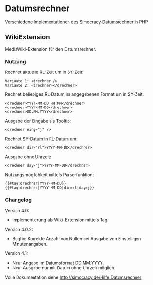 # Datumsrechner
Verschiedene Implementationen des Simocracy-Datumsrechner in PHP

## WikiExtension
MediaWiki-Extension für den Datumsrechner.

### Nutzung

Rechnet aktuelle RL-Zeit um in SY-Zeit:
```
Variante 1: <drechner />
Variante 2: <drechner></drechner> 
```


Rechnet beliebiges RL-Datum im angegebenen Format um in SY-Zeit:
```
<drechner>YYYY-MM-DD HH:MM</drechner>
<drechner>YYYY-MM-DD</drechner>
<drechner>DD.MM.YYYY</drechner> 
```


Ausgabe der Eingabe als Tooltip:
```
<drechner eing="j" />
```


Rechnet SY-Datum in RL-Datum um:
```
<drechner dir="rl">YYYY-MM-DD</drechner>
```


Ausgabe ohne Uhrzeit:
```
<drechner day="j">YYYY-MM-DD</drechner>
```


Nutzungsmögilchkeit mittels Parserfunktion:
```
{{#tag:drechner|YYYY-MM-DD}}
{{#tag:drechner|YYYY-MM-DD|dir=rl|day=j}} 
```


### Changelog
Version 4.0:
* Implementierung als Wiki-Extension mittels Tag.

Version 4.0.2:
* Bugfix: Korrekte Anzahl von Nullen bei Ausgabe von Einstelligen Minutenangaben.

Version 4.1:
* Neu: Angabe im Datumsformat DD.MM.YYYY.
* Neu: Ausgabe nur mit Datum ohne Uhrzeit möglich.


Volle Dokumentation siehe http://simocracy.de/Hilfe:Datumsrechner

